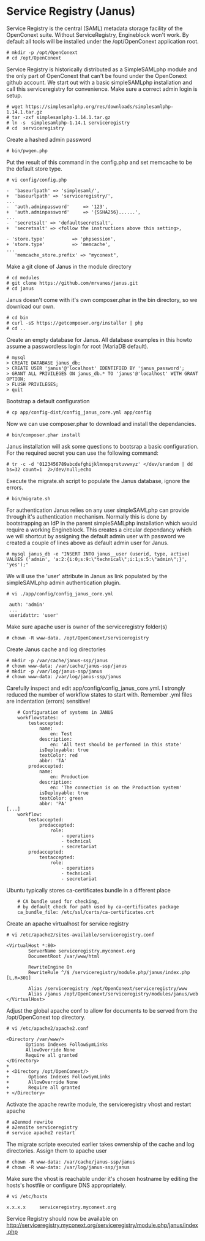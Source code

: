 # Service Registry (Janus)
Service Registry is the central (SAML) metadata storage facility of the OpenConext suite. Without ServiceRegistry, Engineblock won't work.
By default all tools will be installed under the /opt/OpenConext application root.
```
# mkdir -p /opt/OpenConext
# cd /opt/OpenConext
```
Service Registry is historically distributed as a SimpleSAMLphp module and the only part of OpenConext that can't be found under the OpenConext github account.
We start out with a basic simpleSAMLphp installation and call this serviceregistry for convenience. Make sure a correct admin login is setup.
```
# wget https://simplesamlphp.org/res/downloads/simplesamlphp-1.14.1.tar.gz
# tar -zxf simplesamlphp-1.14.1.tar.gz
# ln -s  simplesamlphp-1.14.1 serviceregistry
# cd  serviceregistry
```
Create a hashed admin password
```
# bin/pwgen.php
```
Put the result of this command in the config.php and set memcache to be the default store type.
```
# vi config/config.php
```
```
-  'baseurlpath' => 'simplesaml/',
+  'baseurlpath' => 'serviceregistry/',
...
-  'auth.adminpassword' 	=> '123',
+  'auth.adminpassword' 	=> '{SSHA256}......',
...
-  'secretsalt' => 'defaultsecretsalt',
+  'secretsalt' => <follow the instructions above this setting>,

- 'store.type'			=> 'phpsession',
+ 'store.type'			=> 'memcache',
...
   'memcache_store.prefix' => "myconext",
```
Make a git clone of Janus in the module directory
```
# cd modules
# git clone https://github.com/mrvanes/janus.git
# cd janus
```
Janus doesn't come with it's own composer.phar in the bin directory, so we download our own.
```
# cd bin
# curl -sS https://getcomposer.org/installer | php
# cd ..
```
Create an empty database for Janus. All database examples in this howto assume a passwordless login for root (MariaDB default).
```
# mysql
> CREATE DATABASE janus_db;
> CREATE USER 'janus'@'localhost' IDENTIFIED BY 'janus_password';
> GRANT ALL PRIVILEGES ON janus_db.* TO 'janus'@'localhost' WITH GRANT OPTION;
> FLUSH PRIVILEGES;
> quit
```
Bootstrap a default configuration
```
# cp app/config-dist/config_janus_core.yml app/config
```
Now we can use composer.phar to download and install the dependancies.
```
# bin/composer.phar install
```
Janus installation will ask some questions to bootsrap a basic configuration. For the required secret you can use the following command:
```
# tr -c -d '0123456789abcdefghijklmnopqrstuvwxyz' </dev/urandom | dd bs=32 count=1 	2>/dev/null;echo
```
Execute the migrate.sh script to populate the Janus database, ignore the errors.
```
# bin/migrate.sh
```
For authentication Janus relies on any user simpleSAMLphp can provide through it's authentication mechanism. Normally this is done by bootstrapping an IdP in the parent simpleSAMLphp installation which would require a working Engineblock. This creates a circular dependancy which we will shortcut by assigning the default admin user with password we created a couple of lines above as default admin user for Janus.
```
# mysql janus_db -e "INSERT INTO janus__user (userid, type, active) VALUES ('admin', 'a:2:{i:0;s:9:\"technical\";i:1;s:5:\"admin\";}', 'yes');"
```
We will use the 'user' attribute in Janus as link populated by the simpleSAMLphp admin authentication plugin.
```
# vi ./app/config/config_janus_core.yml
```
```
 auth: 'admin'
 ...
 useridattr: 'user'
```
Make sure apache user is owner of the serviceregistry folder(s)
```
# chown -R www-data. /opt/OpenConext/serviceregistry
```
Create Janus cache and log directories
```
# mkdir -p /var/cache/janus-ssp/janus
# chown www-data: /var/cache/janus-ssp/janus
# mkdir -p /var/log/janus-ssp/janus
# chown www-data: /var/log/janus-ssp/janus
```
Carefully inspect and edit app/config/config_janus_core.yml. I strongly reduced the number of workflow states to start with. Remember .yml files are indentation (errors) sensitive!
```
    # Configuration of systems in JANUS
    workflowstates:
        testaccepted:
            name:
                en: Test
            description:
                en: 'All test should be performed in this state'
            isDeployable: true
            textColor: red
            abbr: 'TA'
        prodaccepted:
            name:
                en: Production
            description:
                en: 'The connection is on the Production system'
            isDeployable: true
            textColor: green
            abbr: 'PA'
[...]
    workflow:
        testaccepted:
            prodaccepted:
                role:
                    - operations
                    - technical
                    - secretariat
        prodaccepted:
            testaccepted:
                role:
                    - operations
                    - technical
                    - secretariat
```
Ubuntu typically stores ca-certificates bundle in a different place
```
    # CA bundle used for checking,
    # by default check for path used by ca-certificates package
    ca_bundle_file: /etc/ssl/certs/ca-certificates.crt
```
Create an apache virtualhost for service registry
```
# vi /etc/apache2/sites-available/serviceregistry.conf
```
```
<VirtualHost *:80>
        ServerName serviceregistry.myconext.org
        DocumentRoot /var/www/html

        RewriteEngine On
        RewriteRule ^/$ /serviceregistry/module.php/janus/index.php [L,R=301]

        Alias /serviceregistry /opt/OpenConext/serviceregistry/www
        Alias /janus /opt/OpenConext/serviceregistry/modules/janus/web
</VirtualHost>
```
Adjust the global apache conf to allow for documents to be served from the /opt/OpenConext top directory.
```
# vi /etc/apache2/apache2.conf
```
```
<Directory /var/www/> 
       Options Indexes FollowSymLinks 
       AllowOverride None 
       Require all granted 
</Directory>
+
+ <Directory /opt/OpenConext/> 
+       Options Indexes FollowSymLinks 
+       AllowOverride None 
+       Require all granted 
+ </Directory>
```
Activate the  apache rewrite module, the serviceregistry vhost and restart apache
```
# a2enmod rewrite
# a2ensite serviceregistry
# service apache2 restart
```
The migrate scripte executed earlier takes ownership of the cache and log directories. Assign them to apache user
```
# chown -R www-data: /var/cache/janus-ssp/janus
# chown -R www-data: /var/log/janus-ssp/janus
```
Make sure the vhost is reachable under it's chosen hostname by editing the hosts's hostfile or configure DNS appropriately.
```
# vi /etc/hosts
```
```
x.x.x.x		serviceregistry.myconext.org
```
Service Registry should now be available on http://serviceregistry.myconext.org/serviceregistry/module.php/janus/index.php
